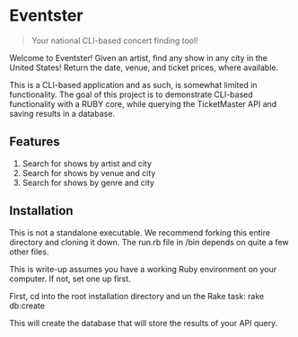 # Eventster
> Your national CLI-based concert finding tool!

Welcome to Eventster! Given an artist, find any show in any city in the United States! Return the date, venue, and ticket prices, where available.

This is a CLI-based application and as such, is somewhat limited in functionality. The goal of this project is to demonstrate CLI-based functionality with a RUBY core, while querying the TicketMaster API and saving results in a database.

## Features
1. Search for shows by artist and city
2. Search for shows by venue and city
3. Search for shows by genre and city

## Installation
This is not a standalone executable. We recommend forking this entire directory and cloning it down. The run.rb file in /bin depends on quite a few other files.

This is write-up assumes you have a working Ruby environment on your computer. If not, set one up first.

First, cd into the root installation directory and un the Rake task:
      rake db:create

This will create the database that will store the results of your API query.
